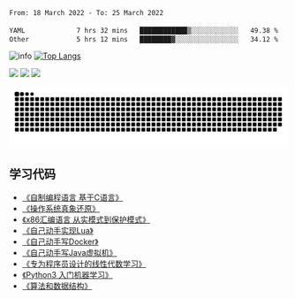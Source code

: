 <!--START_SECTION:waka-->

```text
From: 18 March 2022 - To: 25 March 2022

YAML             7 hrs 32 mins   ████████████▒░░░░░░░░░░░░   49.38 %
Other            5 hrs 12 mins   ████████▓░░░░░░░░░░░░░░░░   34.12 %
```

<!--END_SECTION:waka-->

![info](https://github-readme-stats.vercel.app/api?username=chenlingmin&show_icons=true&count_private=true&hide=prs&theme=default_repocard)
[![Top Langs](https://github-readme-stats.vercel.app/api/top-langs/?username=chenlingmin&layout=compact)](https://github.com/anuraghazra/github-readme-stats)


[![](https://img.shields.io/badge/OS-Arch%20Linux-33aadd?style=flat-square&logo=arch-linux&logoColor=ffffff)](https://www.archlinux.org/)
[![](https://img.shields.io/badge/macOS-Hackintosh-292e33?style=flat-square&logo=apple&logoColor=ffffff)](https://www.tonymacx86.com/)
![](https://visitor-badge.glitch.me/badge?page_id=CasterWx.readme)

![](https://raw.githubusercontent.com/chenlingmin/chenlingmin/main/assets/github-contribution-grid-snake.svg)  

## 学习代码

* [《自制编程语言 基于C语言》](https://github.com/chenlingmin/sparrow)
* [《操作系统真象还原》](https://github.com/chenlingmin/os-learn)
* [《x86汇编语言 从实模式到保护模式》](https://github.com/chenlingmin/x86_assembly)
* [《自己动手实现Lua》](https://github.com/chenlingmin/luago)
* [《自己动手写Docker》](https://github.com/chenlingmin/mydocker)
* [《自己动手写Java虚拟机》](https://github.com/chenlingmin/jvmgo)
* [《专为程序员设计的线性代数学习》](https://github.com/chenlingmin/Play-with-Linear-Algebra)
* [《Python3 入门机器学习》](https://github.com/chenlingmin/python3-ml)
* [《算法和数据结构》](https://github.com/chenlingmin/algorithms)

